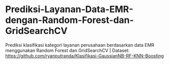 # Prediksi-Layanan-Data-EMR-dengan-Random-Forest-dan-GridSearchCV
Prediksi klasifikasi kategori layanan perusahaan berdasarkan data EMR menggunakan Random Forest dan GridSearchCV | Dataset: https://github.com/ryanputranda/Klasifikasi-GaussianNB-RF-KNN-Boosting
